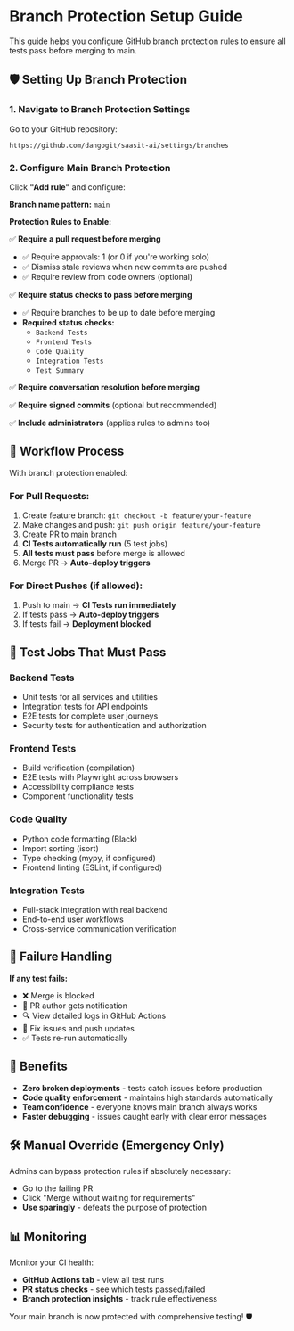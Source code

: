 # Branch Protection Setup Guide

This guide helps you configure GitHub branch protection rules to ensure all tests pass before merging to main.

## 🛡️ Setting Up Branch Protection

### 1. Navigate to Branch Protection Settings

Go to your GitHub repository:
```
https://github.com/dangogit/saasit-ai/settings/branches
```

### 2. Configure Main Branch Protection

Click **"Add rule"** and configure:

**Branch name pattern:** `main`

**Protection Rules to Enable:**

✅ **Require a pull request before merging**
- ✅ Require approvals: 1 (or 0 if you're working solo)
- ✅ Dismiss stale reviews when new commits are pushed
- ✅ Require review from code owners (optional)

✅ **Require status checks to pass before merging**
- ✅ Require branches to be up to date before merging
- **Required status checks:**
  - `Backend Tests`
  - `Frontend Tests` 
  - `Code Quality`
  - `Integration Tests`
  - `Test Summary`

✅ **Require conversation resolution before merging**

✅ **Require signed commits** (optional but recommended)

✅ **Include administrators** (applies rules to admins too)

## 🔄 Workflow Process

With branch protection enabled:

### For Pull Requests:
1. Create feature branch: `git checkout -b feature/your-feature`
2. Make changes and push: `git push origin feature/your-feature`
3. Create PR to main branch
4. **CI Tests automatically run** (5 test jobs)
5. **All tests must pass** before merge is allowed
6. Merge PR → **Auto-deploy triggers**

### For Direct Pushes (if allowed):
1. Push to main → **CI Tests run immediately**
2. If tests pass → **Auto-deploy triggers**
3. If tests fail → **Deployment blocked**

## 🧪 Test Jobs That Must Pass

### Backend Tests
- Unit tests for all services and utilities
- Integration tests for API endpoints
- E2E tests for complete user journeys
- Security tests for authentication and authorization

### Frontend Tests  
- Build verification (compilation)
- E2E tests with Playwright across browsers
- Accessibility compliance tests
- Component functionality tests

### Code Quality
- Python code formatting (Black)
- Import sorting (isort)
- Type checking (mypy, if configured)
- Frontend linting (ESLint, if configured)

### Integration Tests
- Full-stack integration with real backend
- End-to-end user workflows
- Cross-service communication verification

## 🚨 Failure Handling

**If any test fails:**
- ❌ Merge is blocked
- 📧 PR author gets notification
- 🔍 View detailed logs in GitHub Actions
- 🔧 Fix issues and push updates
- ✅ Tests re-run automatically

## 🎯 Benefits

- **Zero broken deployments** - tests catch issues before production
- **Code quality enforcement** - maintains high standards automatically  
- **Team confidence** - everyone knows main branch always works
- **Faster debugging** - issues caught early with clear error messages

## 🛠 Manual Override (Emergency Only)

Admins can bypass protection rules if absolutely necessary:
- Go to the failing PR
- Click "Merge without waiting for requirements"
- **Use sparingly** - defeats the purpose of protection

## 📊 Monitoring

Monitor your CI health:
- **GitHub Actions tab** - view all test runs
- **PR status checks** - see which tests passed/failed
- **Branch protection insights** - track rule effectiveness

Your main branch is now protected with comprehensive testing! 🛡️